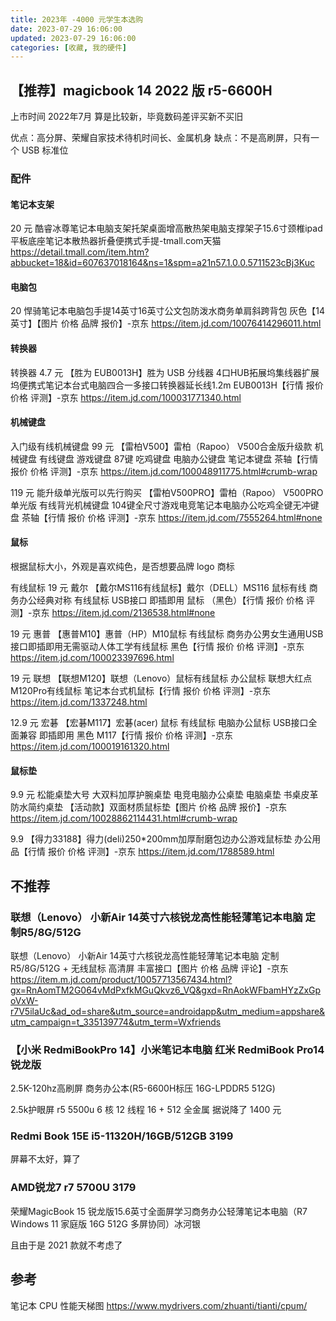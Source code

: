 ```yaml
---
title: 2023年 -4000 元学生本选购
date: 2023-07-29 16:06:00
updated: 2023-07-29 16:06:00
categories: [收藏, 我的硬件]
---
```


## 【推荐】magicbook 14 2022 版 r5-6600H

上市时间 2022年7月 算是比较新，毕竟数码差评买新不买旧

优点：高分屏、荣耀自家技术待机时间长、金属机身
缺点：不是高刷屏，只有一个 USB 标准位

### 配件

#### 笔记本支架

20 元
酷睿冰尊笔记本电脑支架托架桌面增高散热架电脑支撑架子15.6寸颈椎ipad平板底座笔记本散热器折叠便携式手提-tmall.com天猫
https://detail.tmall.com/item.htm?abbucket=18&id=607637018164&ns=1&spm=a21n57.1.0.0.5711523cBj3Kuc

#### 电脑包

20
悍骑笔记本电脑包手提14英寸16英寸公文包防泼水商务单肩斜跨背包 灰色【14英寸】【图片 价格 品牌 报价】-京东
<https://item.jd.com/10076414296011.html>

#### 转换器

转换器 4.7 元
【胜为 EUB0013H】胜为 USB 分线器 4口HUB拓展坞集线器扩展坞便携式笔记本台式电脑四合一多接口转换器延长线1.2m EUB0013H【行情 报价 价格 评测】-京东
https://item.jd.com/100031771340.html

#### 机械键盘

入门级有线机械键盘 99 元
【雷柏V500】雷柏（Rapoo） V500合金版升级款 机械键盘 有线键盘 游戏键盘 87键 吃鸡键盘 电脑办公键盘 笔记本键盘 茶轴【行情 报价 价格 评测】-京东
https://item.jd.com/100048911775.html#crumb-wrap

119 元
能升级单光版可以先行购买
【雷柏V500PRO】雷柏（Rapoo） V500PRO单光版 有线背光机械键盘 104键全尺寸游戏电竞笔记本电脑办公吃鸡全键无冲键盘 茶轴【行情 报价 价格 评测】-京东
<https://item.jd.com/7555264.html#none>

#### 鼠标

根据鼠标大小，外观是喜欢纯色，是否想要品牌 logo 商标

有线鼠标
19 元 戴尔
【戴尔MS116有线鼠标】戴尔（DELL）MS116 鼠标有线 商务办公经典对称 有线鼠标 USB接口 即插即用 鼠标 （黑色）【行情 报价 价格 评测】-京东
https://item.jd.com/2136538.html#none

19 元 惠普
【惠普M10】惠普（HP）M10鼠标 有线鼠标 商务办公男女生通用USB接口即插即用无需驱动人体工学有线鼠标 黑色【行情 报价 价格 评测】-京东
https://item.jd.com/100023397696.html

19 元 联想
【联想M120】联想（Lenovo）鼠标有线鼠标 办公鼠标 联想大红点M120Pro有线鼠标 笔记本台式机鼠标【行情 报价 价格 评测】-京东
https://item.jd.com/1337248.html

12.9 元 宏碁
【宏碁M117】宏碁(acer) 鼠标 有线鼠标 电脑办公鼠标 USB接口全面兼容 即插即用 黑色 M117【行情 报价 价格 评测】-京东
https://item.jd.com/100019161320.html

#### 鼠标垫

9.9 元
松能桌垫大号 大双料加厚护腕桌垫 电竞电脑办公桌垫 电脑桌垫 书桌皮革防水简约桌垫 【活动款】双面材质鼠标垫【图片 价格 品牌 报价】-京东
https://item.jd.com/10028862114431.html#crumb-wrap

9.9
【得力33188】得力(deli)250*200mm加厚耐磨包边办公游戏鼠标垫 办公用品【行情 报价 价格 评测】-京东
<https://item.jd.com/1788589.html>

## 不推荐

### 联想（Lenovo） 小新Air 14英寸六核锐龙高性能轻薄笔记本电脑 定制R5/8G/512G

联想（Lenovo） 小新Air 14英寸六核锐龙高性能轻薄笔记本电脑 定制R5/8G/512G + 无线鼠标 高清屏 丰富接口【图片 价格 品牌 评论】-京东
https://item.m.jd.com/product/10057713567434.html?gx=RnAomTM2G064vMdPxfkMGuQkvz6_VQ&gxd=RnAokWFbamHYzZxGpoVxW-r7V5ilaUc&ad_od=share&utm_source=androidapp&utm_medium=appshare&utm_campaign=t_335139774&utm_term=Wxfriends

### 【小米 RedmiBookPro 14】小米笔记本电脑 红米 RedmiBook Pro14 锐龙版

2.5K-120hz高刷屏 商务办公本(R5-6600H标压 16G-LPDDR5 512G)

2.5k护眼屏 r5 5500u 6 核 12 线程 16 + 512 全金属 据说降了 1400 元

### Redmi Book 15E i5-11320H/16GB/512GB 3199

屏幕不太好，算了

### AMD锐龙7 r7 5700U 3179

荣耀MagicBook 15 锐龙版15.6英寸全面屏学习商务办公轻薄笔记本电脑（R7 Windows 11 家庭版 16G 512G 多屏协同）冰河银

且由于是 2021 款就不考虑了

## 参考

笔记本 CPU 性能天梯图
https://www.mydrivers.com/zhuanti/tianti/cpum/
